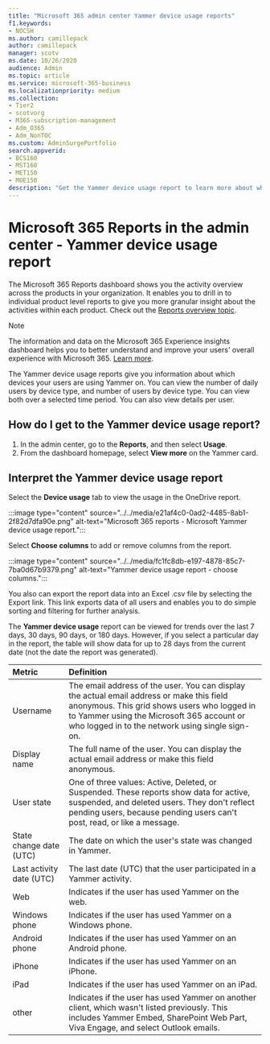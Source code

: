 ```yaml
---
title: "Microsoft 365 admin center Yammer device usage reports"
f1.keywords:
- NOCSH
ms.author: camillepack
author: camillepack
manager: scotv
ms.date: 10/26/2020
audience: Admin
ms.topic: article
ms.service: microsoft-365-business
ms.localizationpriority: medium
ms.collection: 
- Tier2
- scotvorg
- M365-subscription-management
- Adm_O365
- Adm_NonTOC
ms.custom: AdminSurgePortfolio
search.appverid:
- BCS160
- MST160
- MET150
- MOE150
description: "Get the Yammer device usage report to learn more about which devices your users are using Yammer on, number of daily users by device type, and details per user."
---
```


# Microsoft 365 Reports in the admin center - Yammer device usage report

The Microsoft 365 Reports dashboard shows you the activity overview across the products in your organization. It enables you to drill in to individual product level reports to give you more granular insight about the activities within each product. Check out the [Reports overview topic](activity-reports.md).
  
> [!NOTE]
> The information and data on the Microsoft 365 Experience insights dashboard helps you to better understand and improve your users' overall experience with Microsoft 365. [Learn more](https://learn.microsoft.com/microsoft-365/admin/misc/experience-insights-dashboard).

The Yammer device usage reports give you information about which devices your users are using Yammer on. You can view the number of daily users by device type, and number of users by device type. You can view both over a selected time period. You can also view details per user.
 
## How do I get to the Yammer device usage report?

1. In the admin center, go to the **Reports**, and then select **Usage**. 
2. From the dashboard homepage, select **View more** on the Yammer card.
  
## Interpret the Yammer device usage report

Select the **Device usage** tab to view the usage in the OneDrive report.

:::image type="content" source="../../media/e21af4c0-0ad2-4485-8ab1-2f82d7dfa90e.png" alt-text="Microsoft 365 reports - Microsoft Yammer device usage report.":::

Select **Choose columns** to add or remove columns from the report.  

:::image type="content" source="../../media/fc1fc8db-e197-4878-85c7-7ba0d67b9379.png" alt-text="Yammer device usage report - choose columns.":::

You also can export the report data into an Excel .csv file by selecting the Export link. This link exports data of all users and enables you to do simple sorting and filtering for further analysis.

The **Yammer device usage** report can be viewed for trends over the last 7 days, 30 days, 90 days, or 180 days. However, if you select a particular day in the report, the table will show data for up to 28 days from the current date (not the date the report was generated).
  
|Metric|Definition|
|:-----|:-----|
|Username  |The email address of the user. You can display the actual email address or make this field anonymous. This grid shows users who logged in to Yammer using the Microsoft 365 account or who logged in to the network using single sign-on.  |
|Display name |The full name of the user. You can display the actual email address or make this field anonymous. |
|User state |One of three values: Active, Deleted, or Suspended. These reports show data for active, suspended, and deleted users. They don't reflect pending users, because pending users can't post, read, or like a message.   |
|State change date (UTC)  |The date on which the user's state was changed in Yammer.  |
|Last activity date (UTC) |The last date (UTC) that the user participated in a Yammer activity. |
|Web  |Indicates if the user has used Yammer on the web.   |
|Windows phone   | Indicates if the user has used Yammer on a Windows phone.  |
|Android phone  |Indicates if the user has used Yammer on an Android phone. |
|iPhone  | Indicates if the user has used Yammer on an iPhone.  |
|iPad   |Indicates if the user has used Yammer on an iPad. |
|other  |Indicates if the user has used Yammer on another client, which wasn't listed previously. This includes Yammer Embed, SharePoint Web Part, Viva Engage, and select Outlook emails.  |
